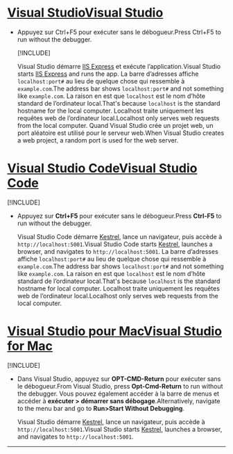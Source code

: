 # <a name="visual-studiotabvisual-studio"></a>[<span data-ttu-id="e2f05-101">Visual Studio</span><span class="sxs-lookup"><span data-stu-id="e2f05-101">Visual Studio</span></span>](#tab/visual-studio)

* <span data-ttu-id="e2f05-102">Appuyez sur Ctrl+F5 pour exécuter sans le débogueur.</span><span class="sxs-lookup"><span data-stu-id="e2f05-102">Press Ctrl+F5 to run without the debugger.</span></span>

  [!INCLUDE[](~/includes/trustCertVS.md)]

  <span data-ttu-id="e2f05-103">Visual Studio démarre [IIS Express](/iis/extensions/introduction-to-iis-express/iis-express-overview) et exécute l’application.</span><span class="sxs-lookup"><span data-stu-id="e2f05-103">Visual Studio starts [IIS Express](/iis/extensions/introduction-to-iis-express/iis-express-overview) and runs the app.</span></span> <span data-ttu-id="e2f05-104">La barre d’adresses affiche `localhost:port#` au lieu de quelque chose qui ressemble à `example.com`.</span><span class="sxs-lookup"><span data-stu-id="e2f05-104">The address bar shows `localhost:port#` and not something like `example.com`.</span></span> <span data-ttu-id="e2f05-105">La raison en est que `localhost` est le nom d’hôte standard de l’ordinateur local.</span><span class="sxs-lookup"><span data-stu-id="e2f05-105">That's because `localhost` is the standard hostname for the local computer.</span></span> <span data-ttu-id="e2f05-106">Localhost traite uniquement les requêtes web de l’ordinateur local.</span><span class="sxs-lookup"><span data-stu-id="e2f05-106">Localhost only serves web requests from the local computer.</span></span> <span data-ttu-id="e2f05-107">Quand Visual Studio crée un projet web, un port aléatoire est utilisé pour le serveur web.</span><span class="sxs-lookup"><span data-stu-id="e2f05-107">When Visual Studio creates a web project, a random port is used for the web server.</span></span>
 
# <a name="visual-studio-codetabvisual-studio-code"></a>[<span data-ttu-id="e2f05-108">Visual Studio Code</span><span class="sxs-lookup"><span data-stu-id="e2f05-108">Visual Studio Code</span></span>](#tab/visual-studio-code)

  [!INCLUDE[](~/includes/trustCertVSC.md)]

* <span data-ttu-id="e2f05-109">Appuyez sur **Ctrl+F5** pour exécuter sans le débogueur.</span><span class="sxs-lookup"><span data-stu-id="e2f05-109">Press **Ctrl-F5** to run without the debugger.</span></span>

  <span data-ttu-id="e2f05-110">Visual Studio Code démarre [Kestrel](xref:fundamentals/servers/kestrel), lance un navigateur, puis accède à `http://localhost:5001`.</span><span class="sxs-lookup"><span data-stu-id="e2f05-110">Visual Studio Code starts [Kestrel](xref:fundamentals/servers/kestrel), launches a browser, and navigates to `http://localhost:5001`.</span></span> <span data-ttu-id="e2f05-111">La barre d’adresses affiche `localhost:port#` au lieu de quelque chose qui ressemble à `example.com`.</span><span class="sxs-lookup"><span data-stu-id="e2f05-111">The address bar shows `localhost:port#` and not something like `example.com`.</span></span> <span data-ttu-id="e2f05-112">La raison en est que `localhost` est le nom d’hôte standard de l’ordinateur local.</span><span class="sxs-lookup"><span data-stu-id="e2f05-112">That's because `localhost` is the standard hostname for  local computer.</span></span> <span data-ttu-id="e2f05-113">Localhost traite uniquement les requêtes web de l’ordinateur local.</span><span class="sxs-lookup"><span data-stu-id="e2f05-113">Localhost only serves web requests from the local computer.</span></span>

  
# <a name="visual-studio-for-mactabvisual-studio-mac"></a>[<span data-ttu-id="e2f05-114">Visual Studio pour Mac</span><span class="sxs-lookup"><span data-stu-id="e2f05-114">Visual Studio for Mac</span></span>](#tab/visual-studio-mac)

  [!INCLUDE[](~/includes/trustCertMac.md)]

* <span data-ttu-id="e2f05-115">Dans Visual Studio, appuyez sur **OPT-CMD-Return** pour exécuter sans le débogueur.</span><span class="sxs-lookup"><span data-stu-id="e2f05-115">From Visual Studio, press **Opt-Cmd-Return** to run without the debugger.</span></span> <span data-ttu-id="e2f05-116">Vous pouvez également accéder à la barre de menus et accéder à **exécuter > démarrer sans débogage**.</span><span class="sxs-lookup"><span data-stu-id="e2f05-116">Alternatively, navigate to the menu bar and go to **Run>Start Without Debugging**.</span></span>

  <span data-ttu-id="e2f05-117">Visual Studio démarre [Kestrel](xref:fundamentals/servers/kestrel), lance un navigateur, puis accède à `http://localhost:5001`.</span><span class="sxs-lookup"><span data-stu-id="e2f05-117">Visual Studio starts [Kestrel](xref:fundamentals/servers/kestrel), launches a browser, and navigates to `http://localhost:5001`.</span></span>

<!-- End of VS tabs -->

---